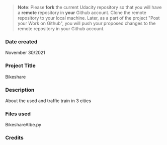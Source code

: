 >**Note**: Please **fork** the current Udacity repository so that you will have a **remote** repository in **your** Github account. Clone the remote repository to your local machine. Later, as a part of the project "Post your Work on Github", you will push your proposed changes to the remote repository in your Github account.

### Date created
November 30/2021

### Project Title
Bikeshare

### Description
About the used and traffic train in 3 cities

### Files used
BikeshareAlbe.py

### Credits


